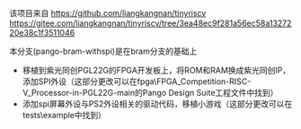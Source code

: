 该项目来自
https://github.com/liangkangnan/tinyriscv
https://gitee.com/liangkangnan/tinyriscv/tree/3ea48ec9f281a56ec58a1327220e38c1f3511046

本分支(pango-bram-withspi)是在bram分支的基础上
- 移植到紫光同创PGL22G的FPGA开发板上，将ROM和RAM换成紫光同创IP，添加SPI外设（这部分更改可以在fpga\FPGA_Competition-RISC-V_Processor-in-PGL22G-main的Pango Design Suite工程文件中找到）
- 添加spi屏幕外设与PS2外设相关的驱动代码，移植小游戏（这部分更改可以在tests\example中找到）

